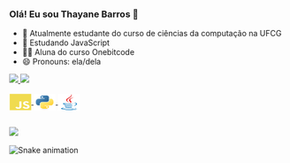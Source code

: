 ### Olá! Eu sou Thayane Barros 👋

- 🔭 Atualmente estudante do curso de ciências da computação na UFCG
- 🌱 Estudando JavaScript
- 👩‍💻 Aluna do curso Onebitcode
- 😄 Pronouns: ela/dela

<div>
  <a href="https://github.com/ThayaneBarros">
  <img height="180em" src="https://github-readme-stats.vercel.app/api?username=thayaneBarros&show_icons=true&theme=dracula&include_all_commits=true&count_private=true"/>
  <img height="180em" src="https://github-readme-stats.vercel.app/api/top-langs/?username=thayaneBarros&layout=compact&langs_count=7&theme=dracula"/>
</div>

<div style="display: inline_block"><br>
  <img align="center" alt="Thayane-Js" height="30" width="40" src="https://raw.githubusercontent.com/devicons/devicon/master/icons/javascript/javascript-plain.svg">
  <img align="center" alt="Thayane-Python" height="30" width="40" src="https://raw.githubusercontent.com/devicons/devicon/master/icons/python/python-original.svg">
 <img align="center" alt="Thayane-Java" height="30" width="40" src="https://raw.githubusercontent.com/devicons/devicon/master/icons/java/java-original.svg">
</div>
  
##

<div>
  <a href = "mailto:thayanes438@gmail.com"><img src="https://img.shields.io/badge/Gmail-D14836?style=for-the-badge&logo=gmail&logoColor=white" target="_blank"></a>
</div>

![Snake animation](https://github.com/ThayaneBarros/ThayaneBarros/blob/output/github-contribution-grid-snake.svg)
